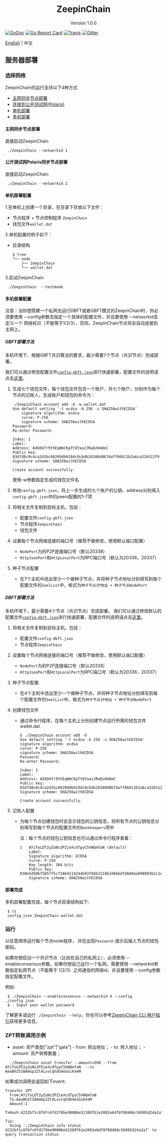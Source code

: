 
<h1 align="center">ZeepinChain </h1>
<p align="center" class="version">Version 1.0.0 </p>

[![GoDoc](https://godoc.org/github.com/zeepin/ZeepinChain?status.svg)](https://godoc.org/github.com/zeepin/ZeepinChain)
[![Go Report Card](https://goreportcard.com/badge/github.com/zeepin/ZeepinChain)](https://goreportcard.com/report/github.com/zeepin/ZeepinChain)
[![Travis](https://travis-ci.org/zeepin/ZeepinChain.svg?branch=master)](https://travis-ci.org/zeepin/ZeepinChain)
[![Gitter](https://badges.gitter.im/Join%20Chat.svg)](https://gitter.im/zeepin/ZeepinChain?utm_source=badge&utm_medium=badge&utm_campaign=pr-badge)

[English](testnet.md) | 中文

## 服务器部署
### 选择网络
ZeepinChain的运行支持以下4种方式

* [主网同步节点部署](#主网同步节点部署)
* [连接到公开测试网(Polaris)](#公开测试网polaris同步节点部署)
* [单机部署](#单机部署配置)
* [多机部署](#多机部署配置)

#### 主网同步节点部署

直接启动ZeepinChain

   ```
	./ZeepinChain --networkid 1
   ```

#### 公开测试网Polaris同步节点部署

直接启动ZeepinChain

   ```
	./ZeepinChain --networkid 2
   ```

#### 单机部署配置

1.在单机上创建一个目录，在目录下存放以下文件：
- 节点程序 + 节点控制程序 `ZeepinChain`
- 钱包文件`wallet.dat`

2.单机配置的例子如下：
- 目录结构
    ```shell
    $ tree
    └── node
        ├── ZeepinChain
        └── wallet.dat
    ```
3.启动ZeepinChain

   ```
	./ZeepinChain  --testmode
   ```
#### 多机部署配置

注意：当你想搭建一个私网去运行DBFT或者GBFT模式的ZeepinChain时，你必须要使用 --config参数去指定一个具体的配置文件，并且要使用 --networkid去定义一个
网络标识（不能等于1/2/3），否则，ZeepinChain节点将会自动连接到主网上。

##### GBFT部署方法

多机环境下，根据GBFT共识算法的要求，最少需要7个节点（共识节点）完成部署。

我们可以通过修改配置文件[`config-gbft.json`](config-gbft.json)进行快速部署，配置文件的说明请点击[这里](config_CN.md)。

1. 生成七个钱包文件，每个钱包文件包含一个账户，共七个账户，分别作为每个节点的记账人。生成账户和钱包的命令为：
	```
	./ZeepinChain account add -d -w wallet.dat
	Use default setting '-t ecdsa -b 256 -s SHA256withECDSA' 
		signature algorithm: ecdsa 
		curve: P-256 
		signature scheme: SHA256withECDSA 
	Password:
	Re-enter Password:

	Index: 1
	Label: 
	Address: AXkDGfr9thEqWmCKpTtQYaazJRwQzH48eC
	Public key: 03d7d8c0c4ca2d2bc88209db018dc0c6db28380d8674aff86011b2a6ca32b512f9
	Signature scheme: SHA256withECDSA

	Create account successfully.
	```
	使用-w参数指定生成的钱包文件名

2. 修改`config-gbft.json`，将上一步生成的七个账户的公钥、address分别填入`config-gbft.json`中的peers配置的1-7项

3. 将相关文件复制到目标主机，包括：
    - 配置文件`config-gbft.json`
    - 节点程序`ZeepinChain`
    - 钱包文件

4. 设置每个节点网络连接的端口号（推荐不做修改，使用默认端口配置）
    - `NodePort`为的P2P连接端口号（默认20338）
    - `HttpJsonPort`和`HttpLocalPort`为RPC端口号（默认为20336，20337）

5. 种子节点配置
    - 在7个主机中选出至少一个做种子节点，并将种子节点地址分别填写到每个配置文件的`SeelList`中，格式为`种子节点IP地址 + 种子节点NodePort`

##### DBFT部署方法

多机环境下，最少需要4个节点（共识节点）完成部署。
我们可以通过修改默认的配置文件[`config-dbft.json`](config-dbft.json)进行快速部署，配置文件的说明请点击[这里](config_CN.md)。

1. 将相关文件复制到目标主机，包括：
    - 配置文件`config-dbft.json`
    - 节点程序`ZeepinChain`

2. 设置每个节点网络连接的端口号（推荐不做修改，使用默认端口配置）
    - `NodePort`为的P2P连接端口号（默认20338）
    - `HttpJsonPort`和`HttpLocalPort`为RPC端口号（默认为20336，20337）

3. 种子节点配置
    - 在4个主机中选出至少一个做种子节点，并将种子节点地址分别填写到每个配置文件的`SeelList`中，格式为`种子节点IP地址 + 种子节点NodePort`

4. 创建钱包文件
    - 通过命令行程序，在每个主机上分别创建节点运行所需的钱包文件wallet.dat 
        ```
        $ ./ZeepinChain account add -d
        Use default setting '-t ecdsa -b 256 -s SHA256withECDSA' 
		signature algorithm: ecdsa 
		curve: P-256 
		signature scheme: SHA256withECDSA 
		Password:
		Re-enter Password:

		Index: 1
		Label: 
		Address: AXkDGfr9thEqWmCKpTtQYaazJRwQzH48eC
		Public key: 03d7d8c0c4ca2d2bc88209db018dc0c6db28380d8674aff86011b2a6ca32b512f9
		Signature scheme: SHA256withECDSA

		Create account successfully.
        ```

5. 记账人配置
    - 为每个节点创建钱包时会显示钱包的公钥信息，将所有节点的公钥信息分别填写到每个节点的配置文件的`Bookkeepers`项中
    
        注：每个节点的钱包公钥信息也可以通过命令行程序查看：
    
        ```
        1	AYiToLDT2yZuNs3PZieXcdTpyC5VWQmfaN (default)
        	Label: 
        	Signature algorithm: ECDSA
        	Curve: P-256
        	Key length: 384 bits
        	Public key: 030e5d50bf585ff5c73464114244b93f04b231862d6bbdfd846be890093b2c1c17
        	Signature scheme: SHA256withECDSA
        ```
	
#### 部署完成

多机部署配置完成，每个节点目录结构如下:

   ```shell
	$ ls
	config.json ZeepinChain wallet.dat
   ```
### 运行

以任意顺序运行每个节点node程序， 并在出现`Password:`提示后输入节点的钱包密码。

如果你想启动一个共识节点（比如在自己的私网上），必须使用 --enableconsensus参数。如果你想自己运行一个私网，需要使用 --networkid参数指定私网节点（不能等于
1/2/3）之间通信的网络id，并且要使用 --config参数指定配置文件。

例如:
   ```
    $ ./ZeepinChain --enableconsensus --networkid 4 --config ./config.json
    $ - Input your wallet password
   ```

了解更多请运行 `./ZeepinChain --help`，你也可以参考[ZeepinChain CLI 用户指引](cli_user_guide_CN.md)获得更多信息。

### ZPT转账调用示例
  - asset: 资产类型["zpt"|"gala"] - from: 转出地址； - to: 转入地址； - amount: 资产转移数量；
```shell
  ./ZeepinChain asset transfer --amount=500 --from  AYiToLDT2yZuNs3PZieXcdTpyC5VWQmfaN  --to AeoBhZtS8AmGp3Zt4LxvCqhdU4eSGiK44M
```
如果成功调用会返回如下event:
```
Transfer ZPT
  From:AYiToLDT2yZuNs3PZieXcdTpyC5VWQmfaN
  To:AeoBhZtS8AmGp3Zt4LxvCqhdU4eSGiK44M
  Amount:1
  TxHash:d232bf1c876fc6fd2f8be90006e523897b1e2082e6df8f08466c56985d24a2a7

Tip:
  Using './ZeepinChain info status d232bf1c876fc6fd2f8be90006e523897b1e2082e6df8f08466c56985d24a2a7' to query transaction status
```